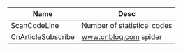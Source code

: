 Name | Desc
---|---
ScanCodeLine | Number of statistical codes
CnArticleSubscribe | www.cnblog.com spider